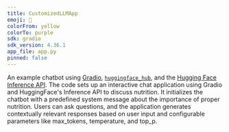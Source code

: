```yaml
---
title: CustomizedLLMApp
emoji: 💬
colorFrom: yellow
colorTo: purple
sdk: gradio
sdk_version: 4.36.1
app_file: app.py
pinned: false
---
```


An example chatbot using [Gradio](https://gradio.app), [`huggingface_hub`](https://huggingface.co/docs/huggingface_hub/v0.22.2/en/index), and the [Hugging Face Inference API](https://huggingface.co/docs/api-inference/index).
The code sets up an interactive chat application using Gradio and HuggingFace's Inference API to discuss nutrition. It initializes the chatbot with a predefined system message about the importance of proper nutrition. Users can ask questions, and the application generates contextually relevant responses based on user input and configurable parameters like max_tokens, temperature, and top_p.
